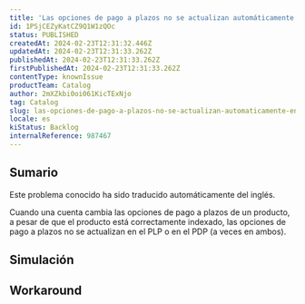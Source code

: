 ```yaml
---
title: 'Las opciones de pago a plazos no se actualizan automáticamente en PDP/PLP'
id: 1PSjCEZyKatCZ9Q1W1zQOc
status: PUBLISHED
createdAt: 2024-02-23T12:31:32.446Z
updatedAt: 2024-02-23T12:31:33.262Z
publishedAt: 2024-02-23T12:31:33.262Z
firstPublishedAt: 2024-02-23T12:31:33.262Z
contentType: knownIssue
productTeam: Catalog
author: 2mXZkbi0oi061KicTExNjo
tag: Catalog
slug: las-opciones-de-pago-a-plazos-no-se-actualizan-automaticamente-en-pdpplp
locale: es
kiStatus: Backlog
internalReference: 987467
---
```


## Sumario

<div class="alert alert-info">
  <p>Este problema conocido ha sido traducido automáticamente del inglés.</p>
</div>


Cuando una cuenta cambia las opciones de pago a plazos de un producto, a pesar de que el producto está correctamente indexado, las opciones de pago a plazos no se actualizan en el PLP o en el PDP (a veces en ambos).


##

## Simulación



## Workaround



